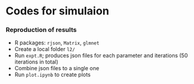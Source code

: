 # Codes for simulaion


### Reproduction of results

- R packages: `rjson`, `Matrix`, `glmnet`
- Create a local folder `l2/`
- Run `expt.R`; produces json files for each parameter and iterations (50 iterations in total)
- Combine json files to a single one
- Run `plot.ipynb` to create plots
